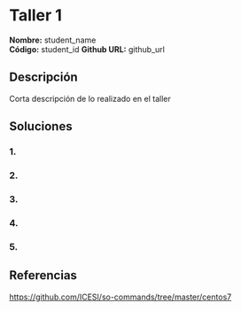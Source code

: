 # Taller 1

**Nombre:** student_name  
**Código:** student_id
**Github URL:** github_url

## Descripción

Corta descripción de lo realizado en el taller

## Soluciones

### 1. 
### 2.
### 3. 
### 4. 
### 5.

## Referencias

https://github.com/ICESI/so-commands/tree/master/centos7

